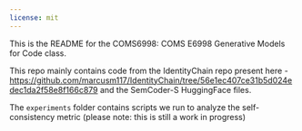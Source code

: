 ```yaml
---
license: mit
---
```

This is the README for the COMS6998: COMS E6998 Generative Models for Code class. 

This repo mainly contains code from the IdentityChain repo present here - https://github.com/marcusm117/IdentityChain/tree/56e1ec407ce31b5d024edec1da2f58e8f166c879 and the SemCoder-S HuggingFace files. 



The ``experiments`` folder contains scripts we run to analyze the self-consistency metric (please note: this is still a work in progress) 

